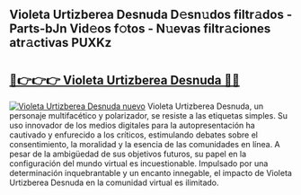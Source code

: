 ## Violeta Urtizberea Desnuda D𝚎sn𝚞dos filtr𝚊dos - Parts-bJn Vid𝚎os f𝚘tos - N𝚞evas filtr𝚊ciones atr𝚊ctivas PUXKz

# <h2><a href="http://mb53yp.tromn.icu/?c=Violeta+Urtizberea+Desnuda">🔗👉👉👉 Violeta Urtizberea Desnuda 🔗🔗</a></h2>

[![Violeta Urtizberea Desnuda nuevo](https://i.imgur.com/pEAQMta.gif)](http://mb53yp.tromn.icu/?c=Violeta+Urtizberea+Desnuda)
Violeta Urtizberea Desnuda, un personaje multifacético y polarizador, se resiste a las etiquetas simples. Su uso innovador de los medios digitales para la autopresentación ha cautivado y enfurecido a los críticos, estimulando debates sobre el consentimiento, la moralidad y la esencia de las comunidades en línea. A pesar de la ambigüedad de sus objetivos futuros, su papel en la configuración del mundo virtual es incuestionable. Impulsado por una determinación inquebrantable y un encanto innegable, el impacto de Violeta Urtizberea Desnuda en la comunidad virtual es ilimitado.

